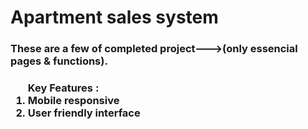 <h1>Apartment sales system</h1>
 <h3>These are a few of completed project--->(only essencial pages & functions).</h3>
<h3>
  <ol>Key Features :
    <li>Mobile responsive</li>
    <li>User friendly interface</li>
   </ol>
</h3>
